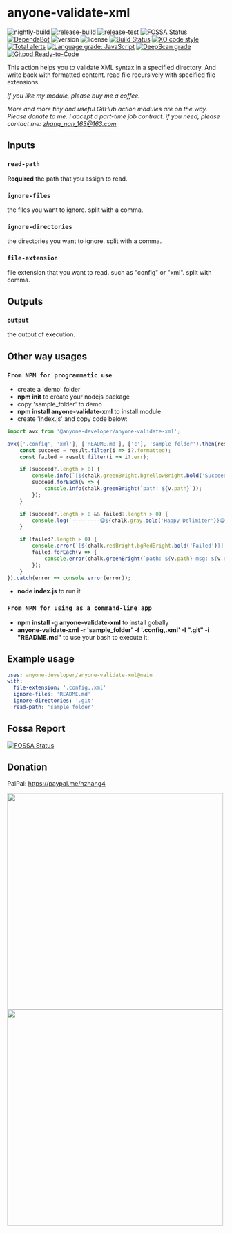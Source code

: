 # anyone-validate-xml

![nightly-build](https://github.com/anyone-developer/anyone-validate-xml/workflows/nightly-build/badge.svg)
![release-build](https://github.com/anyone-developer/anyone-validate-xml/workflows/release-build/badge.svg)
![release-test](https://github.com/anyone-developer/anyone-validate-xml/workflows/release-test/badge.svg)
[![FOSSA Status](https://app.fossa.com/api/projects/custom%2B21065%2Fgit%40github.com%3Aanyone-developer%2Fanyone-validate-xml.git.svg?type=small)](https://app.fossa.com/projects/custom%2B21065%2Fgit%40github.com%3Aanyone-developer%2Fanyone-validate-xml.git?ref=badge_small)
[![DependaBot](https://badgen.net/github/dependabot/anyone-developer/anyone-validate-xml)](https://github.com/anyone-developer/anyone-validate-xml/network/updates)
![version](https://badgen.net/npm/v/@anyone-developer/anyone-validate-xml)
![license](https://badgen.net/github/license/anyone-developer/anyone-validate-xml)
[![Build Status](https://travis-ci.org/anyone-developer/anyone-validate-xml.svg?branch=main)](https://travis-ci.org/anyone-developer/anyone-validate-xml)
[![XO code style](https://badgen.net/xo/status/chalk)](https://github.com/xojs/xo)
[![Total alerts](https://img.shields.io/lgtm/alerts/g/anyone-developer/anyone-validate-xml.svg?logo=lgtm&logoWidth=18)](https://lgtm.com/projects/g/anyone-developer/anyone-validate-xml/alerts/)
[![Language grade: JavaScript](https://img.shields.io/lgtm/grade/javascript/g/anyone-developer/anyone-validate-xml.svg?logo=lgtm&logoWidth=18)](https://lgtm.com/projects/g/anyone-developer/anyone-validate-xml/context:javascript)
[![DeepScan grade](https://deepscan.io/api/teams/11532/projects/14440/branches/269275/badge/grade.svg)](https://deepscan.io/dashboard#view=project&tid=11532&pid=14440&bid=269275)
[![Gitpod Ready-to-Code](https://img.shields.io/badge/Gitpod-ready--to--code-blue?logo=gitpod)](https://gitpod.io/#https://github.com/anyone-developer/anyone-validate-xml)

This action helps you to validate XML syntax in a specified directory. And write back with formatted content. read file recursively with specified file extensions.

*If you like my module, please buy me a coffee.*

*More and more tiny and useful GitHub action modules are on the way. Please donate to me. I accept a part-time job contract. if you need, please contact me: zhang_nan_163@163.com*

## Inputs

### `read-path`

**Required** the path that you assign to read.

### `ignore-files`

the files you want to ignore. split with a comma.

### `ignore-directories`

the directories you want to ignore. split with a comma.

### `file-extension`

file extension that you want to read. such as "config" or "xml". split with comma.

## Outputs

### `output`

the output of execution.

## Other way usages

### `From NPM for programmatic use`

- create a 'demo' folder
- **npm init** to create your nodejs package
- copy 'sample_folder' to demo
- **npm install anyone-validate-xml** to install module
- create 'index.js' and copy code below:

```typescript
import avx from '@anyone-developer/anyone-validate-xml';

avx(['.config', 'xml'], ['README.md'], ['c'], 'sample_folder').then(result => {
	const succeed = result.filter(i => i?.formatted);
	const failed = result.filter(i => i?.err);

	if (succeed?.length > 0) {
		console.info(`[${chalk.greenBright.bgYellowBright.bold('Succeed')}]`);
		succeed.forEach(v => {
			console.info(chalk.greenBright(`path: ${v.path}`));
		});
	}

	if (succeed?.length > 0 && failed?.length > 0) {
		console.log(`---------😀${chalk.gray.bold('Happy Delimiter')}😀---------`);
	}

	if (failed?.length > 0) {
		console.error(`[${chalk.redBright.bgRedBright.bold('Failed')}]`);
		failed.forEach(v => {
			console.error(chalk.greenBright(`path: ${v.path} msg: ${v.err?.message}`));
		});
	}
}).catch(error => console.error(error));
```

- **node index.js** to run it

### `From NPM for using as a command-line app`

- **npm install -g anyone-validate-xml** to install gobally
- **anyone-validate-xml -r 'sample_folder' -f '.config,.xml' -I ".git" -i "README.md"** to use your bash to execute it.

## Example usage

```yml
uses: anyone-developer/anyone-validate-xml@main
with:
  file-extension: '.config,.xml'
  ignore-files: 'README.md'
  ignore-directories: '.git'
  read-path: 'sample_folder'
```

## Fossa Report

[![FOSSA Status](https://app.fossa.com/api/projects/custom%2B21065%2Fgit%40github.com%3Aanyone-developer%2Fanyone-validate-xml.git.svg?type=large)](https://app.fossa.com/projects/custom%2B21065%2Fgit%40github.com%3Aanyone-developer%2Fanyone-validate-xml.git?ref=badge_large)

## Donation

PalPal: https://paypal.me/nzhang4

<img src="https://raw.githubusercontent.com/anyone-developer/anyone-validate-xml/main/misc/alipay.JPG" width="500">

<img src="https://raw.githubusercontent.com/anyone-developer/anyone-validate-xml/main/misc/webchat_pay.JPG" width="500">


